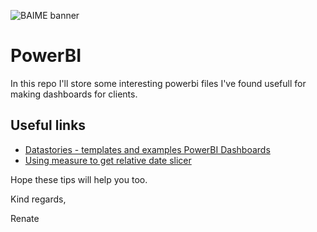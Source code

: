 ﻿![BAIME banner](https://user-images.githubusercontent.com/47600826/89530907-9b3f6480-d7ef-11ea-9849-27617f6025cf.png)# PowerBIIn this repo I'll store some interesting powerbi files I've found usefull for making dashboards for clients. ## Useful links- [Datastories - templates and examples PowerBI Dashboards](https://community.powerbi.com/t5/Data-Stories-Gallery/bd-p/DataStoriesGallery)- [Using measure to get relative date slicer](https://community.powerbi.com/t5/Desktop/Using-relative-date-slicer-to-get-last-3-full-weeks/td-p/517420)Hope these tips will help you too. Kind regards, Renate